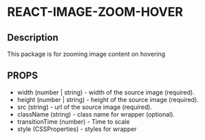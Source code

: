 # REACT-IMAGE-ZOOM-HOVER

## Description
This package is for zooming image content on hovering

## PROPS

- width (number | string) - width of the source image (required).
- height (number | string) - height of the source image (required).
- src (string) - url of the source image (required).
- className (string) - class name for wrapper (optional).
- transitionTime (number) - Time to scale
- style (CSSProperties) - styles for wrapper

